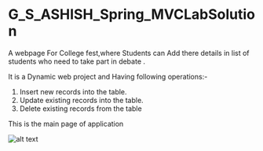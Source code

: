 # G_S_ASHISH_Spring_MVCLabSolution


A webpage For College fest,where  Students can Add there details in list of students who need to  take part in debate .

It is a Dynamic web project and Having following operations:-
1. Insert new records into the table.
2. Update existing records into the table.
3. Delete existing records from the table


This is the main page of application

![alt text](http://url/to/img.png)

